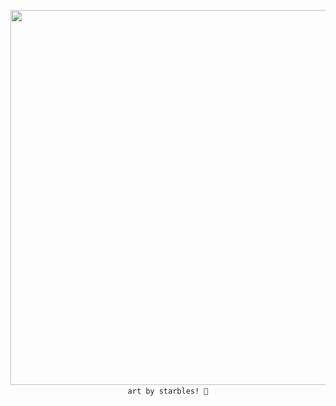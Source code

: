 
<p align="center">
   <img width="600" src="https://files.catbox.moe/7ge466.png"
    
     art by starbles! 🔧
</p>
<!--
**therealdeadpool/therealdeadpool** is a ✨ _special_ ✨ repository because its `README.md` (this file) appears on your GitHub profile.

Here are some ideas to get you started:

- 🔭 I’m currently working on ...
- 🌱 I’m currently learning ...
- 👯 I’m looking to collaborate on ...
- 🤔 I’m looking for help with ...
- 💬 Ask me about ...
- 📫 How to reach me: ...
- 😄 Pronouns: ...
- ⚡ Fun fact: ...
-->
